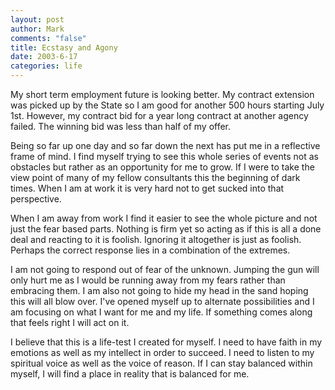 ```yaml
--- 
layout: post
author: Mark
comments: "false"
title: Ecstasy and Agony
date: 2003-6-17
categories: life
---
```

My short term employment future is looking better. My contract extension was picked up by the State so I am good for another 500 hours starting July 1st. However, my contract bid for a year long contract at another agency failed. The winning bid was less than half of my offer.

Being so far up one day and so far down the next has put me in a reflective frame of mind. I find myself trying to see this whole series of events not as obstacles but rather as an opportunity for me to grow. If I were to take the view point of many of my fellow consultants this the beginning of dark times. When I am at work it is very hard not to get sucked into that perspective.

When I am away from work I find it easier to see the whole picture and not just the fear based parts. Nothing is firm yet so acting as if this is all a done deal and reacting to it is foolish. Ignoring it altogether is just as foolish. Perhaps the correct response lies in a combination of the extremes.

I am not going to respond out of fear of the unknown. Jumping the gun will only hurt me as I would be running away from my fears rather than embracing them. I am also not going to hide my head in the sand hoping this will all blow over. I've opened myself up to alternate possibilities and I am focusing on what I want for me and my life. If something comes along that feels right I will act on  it.

I believe that this is a life-test I created for myself. I need to have faith in my emotions as well as my intellect in order to succeed. I need to listen to my spiritual voice as well as the voice of reason. If I can stay balanced within myself, I will find a place in reality that is balanced for me.

